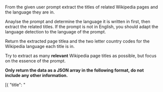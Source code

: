 From the given user prompt extract the titles of related Wikipedia pages and the language they are in.

Anaylse the prompt and determine the language it is written in first, then extract the related titles. If the prompt is not in English, you should adapt the language detection to the language of the prompt.

Return the extracted page titlea and the two letter country codes for the Wikipedia language each title is in.

Try to extract as many **relevant** Wikipedia page titles as possible, but focus on the essence of the prompt.

**Only return the data as a JSON array in the following format, do not include any other information.**

[{ "title": "<title>", "lang": "<lang code>" }]
